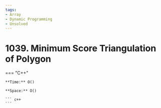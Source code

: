 ```yaml
---
tags:
- Array
- Dynamic Programming
- Unsolved
---
```



# 1039. Minimum Score Triangulation of Polygon

=== "C++"

    **Time:** O()

    **Space:** O()

    ``` c++
    ```